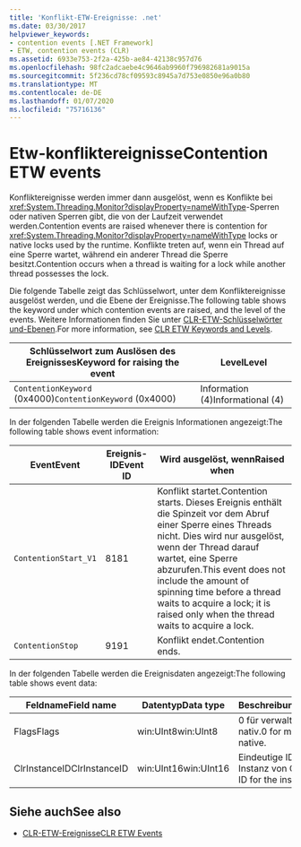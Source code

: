 ```yaml
---
title: 'Konflikt-ETW-Ereignisse: .net'
ms.date: 03/30/2017
helpviewer_keywords:
- contention events [.NET Framework]
- ETW, contention events (CLR)
ms.assetid: 6933e753-2f2a-425b-ae84-42138c957d76
ms.openlocfilehash: 98fc2adcaebe4c9646ab9960f796982681a9015a
ms.sourcegitcommit: 5f236cd78cf09593c8945a7d753e0850e96a0b80
ms.translationtype: MT
ms.contentlocale: de-DE
ms.lasthandoff: 01/07/2020
ms.locfileid: "75716136"
---
```

# <a name="contention-etw-events"></a><span data-ttu-id="1a0d0-102">Etw-konfliktereignisse</span><span class="sxs-lookup"><span data-stu-id="1a0d0-102">Contention ETW events</span></span>

<span data-ttu-id="1a0d0-103">Konfliktereignisse werden immer dann ausgelöst, wenn es Konflikte bei <xref:System.Threading.Monitor?displayProperty=nameWithType>-Sperren oder nativen Sperren gibt, die von der Laufzeit verwendet werden.</span><span class="sxs-lookup"><span data-stu-id="1a0d0-103">Contention events are raised whenever there is contention for <xref:System.Threading.Monitor?displayProperty=nameWithType> locks or native locks used by the runtime.</span></span> <span data-ttu-id="1a0d0-104">Konflikte treten auf, wenn ein Thread auf eine Sperre wartet, während ein anderer Thread die Sperre besitzt.</span><span class="sxs-lookup"><span data-stu-id="1a0d0-104">Contention occurs when a thread is waiting for a lock while another thread possesses the lock.</span></span>

<span data-ttu-id="1a0d0-105">Die folgende Tabelle zeigt das Schlüsselwort, unter dem Konfliktereignisse ausgelöst werden, und die Ebene der Ereignisse.</span><span class="sxs-lookup"><span data-stu-id="1a0d0-105">The following table shows the keyword under which contention events are raised, and the level of the events.</span></span> <span data-ttu-id="1a0d0-106">Weitere Informationen finden Sie unter [CLR-ETW-Schlüsselwörter und-Ebenen](clr-etw-keywords-and-levels.md).</span><span class="sxs-lookup"><span data-stu-id="1a0d0-106">For more information, see [CLR ETW Keywords and Levels](clr-etw-keywords-and-levels.md).</span></span>

|<span data-ttu-id="1a0d0-107">Schlüsselwort zum Auslösen des Ereignisses</span><span class="sxs-lookup"><span data-stu-id="1a0d0-107">Keyword for raising the event</span></span>|<span data-ttu-id="1a0d0-108">Level</span><span class="sxs-lookup"><span data-stu-id="1a0d0-108">Level</span></span>|
|-----------------------------------|-----------|
|<span data-ttu-id="1a0d0-109">`ContentionKeyword` (0x4000)</span><span class="sxs-lookup"><span data-stu-id="1a0d0-109">`ContentionKeyword` (0x4000)</span></span>|<span data-ttu-id="1a0d0-110">Information (4)</span><span class="sxs-lookup"><span data-stu-id="1a0d0-110">Informational (4)</span></span>|

<span data-ttu-id="1a0d0-111">In der folgenden Tabelle werden die Ereignis Informationen angezeigt:</span><span class="sxs-lookup"><span data-stu-id="1a0d0-111">The following table shows event information:</span></span>

|<span data-ttu-id="1a0d0-112">Event</span><span class="sxs-lookup"><span data-stu-id="1a0d0-112">Event</span></span>|<span data-ttu-id="1a0d0-113">Ereignis-ID</span><span class="sxs-lookup"><span data-stu-id="1a0d0-113">Event ID</span></span>|<span data-ttu-id="1a0d0-114">Wird ausgelöst, wenn</span><span class="sxs-lookup"><span data-stu-id="1a0d0-114">Raised when</span></span>|
|-----------|--------------|-----------------|
|`ContentionStart_V1`|<span data-ttu-id="1a0d0-115">81</span><span class="sxs-lookup"><span data-stu-id="1a0d0-115">81</span></span>|<span data-ttu-id="1a0d0-116">Konflikt startet.</span><span class="sxs-lookup"><span data-stu-id="1a0d0-116">Contention starts.</span></span> <span data-ttu-id="1a0d0-117">Dieses Ereignis enthält die Spinzeit vor dem Abruf einer Sperre eines Threads nicht. Dies wird nur ausgelöst, wenn der Thread darauf wartet, eine Sperre abzurufen.</span><span class="sxs-lookup"><span data-stu-id="1a0d0-117">This event does not include the amount of spinning time before a thread waits to acquire a lock; it is raised only when the thread waits to acquire a lock.</span></span>|
|`ContentionStop`|<span data-ttu-id="1a0d0-118">91</span><span class="sxs-lookup"><span data-stu-id="1a0d0-118">91</span></span>|<span data-ttu-id="1a0d0-119">Konflikt endet.</span><span class="sxs-lookup"><span data-stu-id="1a0d0-119">Contention ends.</span></span>|

<span data-ttu-id="1a0d0-120">In der folgenden Tabelle werden die Ereignisdaten angezeigt:</span><span class="sxs-lookup"><span data-stu-id="1a0d0-120">The following table shows event data:</span></span>

|<span data-ttu-id="1a0d0-121">Feldname</span><span class="sxs-lookup"><span data-stu-id="1a0d0-121">Field name</span></span>|<span data-ttu-id="1a0d0-122">Datentyp</span><span class="sxs-lookup"><span data-stu-id="1a0d0-122">Data type</span></span>|<span data-ttu-id="1a0d0-123">Beschreibung</span><span class="sxs-lookup"><span data-stu-id="1a0d0-123">Description</span></span>|
|----------------|---------------|-----------------|
|<span data-ttu-id="1a0d0-124">Flags</span><span class="sxs-lookup"><span data-stu-id="1a0d0-124">Flags</span></span>|<span data-ttu-id="1a0d0-125">win:UInt8</span><span class="sxs-lookup"><span data-stu-id="1a0d0-125">win:UInt8</span></span>|<span data-ttu-id="1a0d0-126">0 für verwaltet. 1 für nativ.</span><span class="sxs-lookup"><span data-stu-id="1a0d0-126">0 for managed; 1 for native.</span></span>|
|<span data-ttu-id="1a0d0-127">ClrInstanceID</span><span class="sxs-lookup"><span data-stu-id="1a0d0-127">ClrInstanceID</span></span>|<span data-ttu-id="1a0d0-128">win:UInt16</span><span class="sxs-lookup"><span data-stu-id="1a0d0-128">win:UInt16</span></span>|<span data-ttu-id="1a0d0-129">Eindeutige ID für die Instanz von CLR.</span><span class="sxs-lookup"><span data-stu-id="1a0d0-129">Unique ID for the instance of CLR.</span></span>|

## <a name="see-also"></a><span data-ttu-id="1a0d0-130">Siehe auch</span><span class="sxs-lookup"><span data-stu-id="1a0d0-130">See also</span></span>

- [<span data-ttu-id="1a0d0-131">CLR-ETW-Ereignisse</span><span class="sxs-lookup"><span data-stu-id="1a0d0-131">CLR ETW Events</span></span>](clr-etw-events.md)
